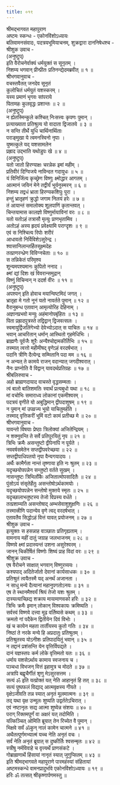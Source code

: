 ```yaml
---
title: ०१९
---
```

श्रीमद्‌भागवत महापुराण  
अष्टमः स्कन्धः - एकोनविंशोऽध्यायः  
बलिवामनसंवादः, पदत्रयभूमियाचनम्, शुक्रद्वारा दाननिषेधश्च -  
श्रीशुक उवाच -   
(अनुष्टुप्)   
इति वैरोचनेर्वाक्यं धर्मयुक्तं स सूनृतम् ।   
निशम्य भगवान् प्रीन्प्रीतः प्रतिनन्द्येदमब्रवीत् ॥ १ ॥   
श्रीभगवानुवाच -   
वचस्तवैतत् जनदेव सूनृतं   
कुलोचितं धर्मयुतं यशस्करम् ।   
यस्य प्रमाणं भृगवः सांपराये   
पितामहः कुलवृद्धः प्रशान्तः ॥ २ ॥   
(अनुष्टुप्)   
न ह्येतस्मिन्कुले कश्चित् निःसत्त्वः कृपणः पुमान् ।   
प्रत्याख्याता प्रतिश्रुत्य यो वादाता द्विजातये ॥ ३ ॥   
न सन्ति तीर्थे युधि चार्थिनार्थिताः   
पराङ्‌मुखा ये त्वमनस्विनो नृपाः ।   
युष्मत्कुले यद् यशसामलेन   
प्रह्राद उद्भाति यथोडुपः खे ॥ ४ ॥   
(अनुष्टुप्)   
यतो जातो हिरण्याक्षः चरन्नेक इमां महीम् ।   
प्रतिवीरं दिग्विजये नाविन्दत गदायुधः ॥ ५ ॥   
यं विनिर्जित्य कृच्छ्रेण विष्णुः क्ष्मोद्धार आगतम् ।   
आत्मानं जयिनं मेने तद्वीर्यं भूर्यनुस्मरन् ॥ ६ ॥   
निशम्य तद्वधं भ्राता हिरण्यकशिपुः पुरा ।   
हन्तुं भ्रातृहणं क्रुद्धो जगाम निलयं हरेः ॥ ७ ॥   
तं आयान्तं समालोक्य शूलपाणिं कृतान्तवत् ।   
चिन्तयामास कालज्ञो विष्णुर्मायाविनां वरः ॥ ८ ॥   
यतो यतोऽहं तत्रासौ मृत्युः प्राणभृतामिव ।   
अतोऽहं अस्य हृदयं प्रवेक्ष्यामि पराग्दृशः ॥ ९ ॥   
एवं स निश्चित्य रिपोः शरीरं   
आधावतो निर्विविशेऽसुरेन्द्र ।   
श्वासानिलान्तर्हितसूक्ष्मदेहः   
तत्प्राणरन्ध्रेण विविग्नचेताः ॥ १० ॥   
स तन्निकेतं परिमृश्य   
शून्यमपश्यमानः कुपितो ननाद ।   
क्ष्मां द्यां दिशः खं विवरान्समुद्रान्   
विष्णुं विचिन्वन् न ददर्श वीरः ॥ ११ ॥   
(अनुष्टुप्)   
अपश्यन् इति होवाच मयान्विष्टमिदं जगत् ।   
भ्रातृहा मे गतो नूनं यतो नावर्तते पुमान् ॥ १२ ॥   
वैरानुबन्ध एतावान् आमृत्योरिह देहिनाम् ।   
अज्ञानप्रभवो मन्युः अहंमानोपबृंहितः ॥ १३ ॥   
पिता प्रह्रादपुत्रस्ते तद्विद्वान् द्विजवत्सलः ।   
स्वमायुर्द्विजलिंगेभ्यो देवेभ्योऽदात् स याचितः ॥ १४ ॥   
भवान् आचरितान् धर्मान् आस्थितो गृहमेधिभिः ।   
ब्राह्मणैः पूर्वजैः शूरैः अन्यैश्चोद्दामकीर्तिभिः ॥ १५ ॥   
तस्मात् त्वत्तो महीमीषद् वृणेऽहं वरदर्षभात् ।   
पदानि त्रीणि दैत्येन्द्र सम्मितानि पदा मम ॥ १६ ॥   
न अन्यत् ते कामये राजन् वदान्यात् जगदीश्वरात् ।   
नैनः प्राप्नोति वै विद्वान् यावदर्थप्रतिग्रहः ॥ १७ ॥   
श्रीबलिरुवाच -   
अहो ब्राह्मणदायाद वाचस्ते वृद्धसम्मताः ।   
त्वं बालो बालिशमतिः स्वार्थं प्रत्यबुधो यथा ॥ १८ ॥   
मां वचोभिः समाराध्य लोकानां एकमीश्वरम् ।   
पदत्रयं वृणीते यो अबुद्धिमान् द्वीपदाशुषम् ॥ १९ ॥   
न पुमान् मां उपव्रज्य भूयो याचितुमर्हति ।   
तस्माद् वृत्तिकरीं भूमिं वटो कामं प्रतीच्छ मे ॥ २० ॥   
श्रीभगवानुवाच -   
यावन्तो विषयाः प्रेष्ठाः त्रिलोक्यां अजितेन्द्रियम् ।   
न शक्नुवन्ति ते सर्वे प्रतिपूरयितुं नृप ॥ २१ ॥   
त्रिभिः क्रमैः असन्तुष्टो द्वीपेनापि न पूर्यते ।   
नववर्षसमेतेन सप्तद्वीपवरेच्छया ॥ २२ ॥   
सप्तद्वीपाधिपतयो नृपा वैन्यगयादयः ।   
अर्थैः कामैर्गता नान्तं तृष्णाया इति नः श्रुतम् ॥ २३ ॥   
यदृच्छयोपपन्नेन सन्तुष्टो वर्तते सुखम् ।   
नासन्तुष्टः त्रिभिर्लोकैः अजितात्मोपसादितैः ॥ २४ ॥   
पुंसोऽयं संसृतेर्हेतुः असन्तोषोऽर्थकामयोः ।   
यदृच्छयोपपन्नेन सन्तोषो मुक्तये स्मृतः ॥ २५ ॥   
यदृच्छालाभतुष्टस्य तेजो विप्रस्य वर्धते ।   
तत्प्रशाम्यति असन्तोषाद् अम्भसेवाशुशुक्षणिः ॥ २६ ॥   
तस्मात्त्रीणि पदान्येव वृणे त्वद् वरदर्षभात् ।   
एतावतैव सिद्धोऽहं वित्तं यावत् प्रयोजनम् ॥ २७ ॥   
श्रीशुक उवाच -   
इत्युक्तः स हसन्नाह वाञ्छातः प्रतिगृह्यताम् ।   
वामनाय महीं दातुं जग्राह जलभाजनम् ॥ २८ ॥   
विष्णवे क्ष्मां प्रदास्यन्तं उशना असुरेश्वरम् ।   
जानन् चिकीर्षितं विष्णोः शिष्यं प्राह विदां वरः ॥ २९ ॥   
श्रीशुक्र उवाच -   
एष वैरोचने साक्षात् भगवान् विष्णुरव्ययः ।   
कश्यपाद् अदितेर्जातो देवानां कार्यसाधकः ॥ ३० ॥   
प्रतिश्रुतं त्वयैतस्मै यद् अनर्थं अजानता ।   
न साधु मन्ये दैत्यानां महानुपगतोऽनयः ॥ ३१ ॥   
एष ते स्थानमैश्वर्यं श्रियं तेजो यशः श्रुतम् ।   
दास्यत्याच्छिद्य शक्राय मायामाणवको हरिः ॥ ३२ ॥   
त्रिभिः क्रमैः इमान् लोकान् विश्वकायः क्रमिष्यति ।   
सर्वस्वं विष्णवे दत्त्वा मूढ वर्तिष्यसे कथम् ॥ ३३ ॥   
क्रमतो गां पदैकेन द्वितीयेन दिवं विभोः ।   
खं च कायेन महता तार्तीयस्य कुतो गतिः ॥ ३४ ॥   
निष्ठां ते नरके मन्ये हि अप्रदातुः प्रतिश्रुतम् ।   
प्रतिश्रुतस्य योऽनीशः प्रतिपादयितुं भवान् ॥ ३५ ॥   
न तद्दानं प्रशंसन्ति येन वृत्तिर्विपद्यते ।   
दानं यज्ञस्तपः कर्म लोके वृत्तिमतो यतः ॥ ३६ ॥   
धर्माय यशसेऽर्थाय कामाय स्वजनाय च ।   
पञ्चधा विभजन् वित्तं इहामुत्र च मोदते ॥ ३७ ॥   
अत्रापि बह्वृचैर्गीतं शृणु मेऽसुरसत्तम ।   
सत्यं ॐ इति यत्प्रोक्तं यत् नेति आहानृतं हि तत् ॥ ३८ ॥   
सत्यं पुष्पफलं विद्याद् आत्मवृक्षस्य गीयते ।   
वृक्षेऽजीवति तन्न स्यात् अनृतं मूलमात्मनः ॥ ३९ ॥   
तद् यथा वृक्ष उन्मूलः शुष्यति उद्वर्ततेऽचिरात् ।   
एवं नष्टानृतः सद्य आत्मा शुष्येन्न संशयः ॥ ४० ॥   
पराग् रिक्तमपूर्णं वा अक्षरं यत् तदोमिति ।   
यत्किञ्चित् ओमिति ब्रूयात् तेन रिच्येत वै पुमान् ।   
भिक्षवे सर्वं ॐकुन् नालं कामेन चात्मने ॥ ४१ ॥   
अथैतत्पूर्णमभ्यात्मं यच्च नेति अनृतं वचः ।   
सर्वं नेति अनृतं ब्रूयात् स दुष्कीर्तिः श्वसन्मृतः ॥ ४२ ॥   
स्त्रीषु नर्मविवाहे च वृत्त्यर्थे प्राणसंकटे ।   
गोब्राह्मणार्थे हिंसायां नानृतं स्यात् जुगुप्सितम् ॥ ४३ ॥   
इति श्रीमद्‌भागवते महापुराणे पारमहंस्यां संहितायां   
अष्टमस्कन्धे वामनप्रादुर्भावे एकोनविंशोऽध्यायः ॥ १९ ॥   
हरिः ॐ तत्सत् श्रीकृष्णार्पणमस्तु ॥ 